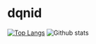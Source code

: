 # dqnid
[![Top Langs](https://github-readme-stats.vercel.app/api/top-langs/?username=dqnid&theme=dracula)](https://github.com/dqnid/github-readme-stats)
![Github stats](https://github-readme-stats.vercel.app/api?username=dqnid&theme=midnight)

